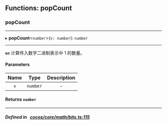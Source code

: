 ## Functions: popCount

### popCount


___
▸ **popCount**<`number`\>(`v: number`): `number`
___



**`en`** 计算传入数字二进制表示中 1 的数量。




#### Parameters

| Name | Type | Description |
| :------: | :------: | :------: |
| `v` | `number` | - |


#### Returns `number` 
___


##### Defined in &nbsp;   [cocos/core/math/bits.ts:115](https://github.com/cocos-creator/engine/blob/c7bf6b8a9/cocos/core/math/bits.ts#L115)&nbsp;
